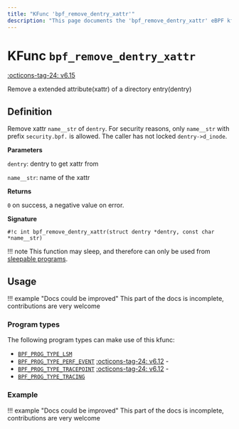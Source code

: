 ```yaml
---
title: "KFunc 'bpf_remove_dentry_xattr'"
description: "This page documents the 'bpf_remove_dentry_xattr' eBPF kfunc, including its definition, usage, program types that can use it, and examples."
---
```

# KFunc `bpf_remove_dentry_xattr`

<!-- [FEATURE_TAG](bpf_remove_dentry_xattr) -->
[:octicons-tag-24: v6.15](https://github.com/torvalds/linux/commit/56467292794b800164df20c076c409ac548e56ec)
<!-- [/FEATURE_TAG] -->

Remove a extended attribute(<nospell>xattr</nospell>) of a directory entry(<nospell>dentry</nospell>)

## Definition

Remove <nospell>xattr</nospell> `name__str` of `dentry`. For security reasons, only `name__str` with prefix `security.bpf.` is allowed. The caller has not locked `dentry->d_inode`.

**Parameters**

`dentry`: dentry to get <nospell>xattr</nospell> from

`name__str`: name of the <nospell>xattr</nospell>

**Returns**

`0` on success, a negative value on error.

**Signature**

<!-- [KFUNC_DEF] -->
`#!c int bpf_remove_dentry_xattr(struct dentry *dentry, const char *name__str)`

!!! note
    This function may sleep, and therefore can only be used from [sleepable programs](../syscall/BPF_PROG_LOAD.md/#bpf_f_sleepable).
<!-- [/KFUNC_DEF] -->

## Usage

!!! example "Docs could be improved"
    This part of the docs is incomplete, contributions are very welcome

### Program types

The following program types can make use of this kfunc:

<!-- [KFUNC_PROG_REF] -->
- [`BPF_PROG_TYPE_LSM`](../program-type/BPF_PROG_TYPE_LSM.md)
- [`BPF_PROG_TYPE_PERF_EVENT`](../program-type/BPF_PROG_TYPE_PERF_EVENT.md) [:octicons-tag-24: v6.12](https://github.com/torvalds/linux/commit/bc638d8cb5be813d4eeb9f63cce52caaa18f3960) - 
- [`BPF_PROG_TYPE_TRACEPOINT`](../program-type/BPF_PROG_TYPE_TRACEPOINT.md) [:octicons-tag-24: v6.12](https://github.com/torvalds/linux/commit/bc638d8cb5be813d4eeb9f63cce52caaa18f3960) - 
- [`BPF_PROG_TYPE_TRACING`](../program-type/BPF_PROG_TYPE_TRACING.md)
<!-- [/KFUNC_PROG_REF] -->

### Example

!!! example "Docs could be improved"
    This part of the docs is incomplete, contributions are very welcome

